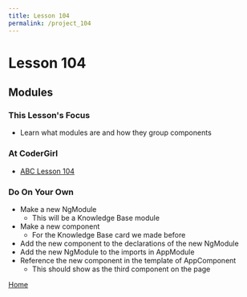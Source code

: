 ```yaml
---
title: Lesson 104
permalink: /project_104
---
```


# Lesson 104

## Modules

### This Lesson's Focus
* Learn what modules are and how they group components

### At CoderGirl
* [ABC Lesson 104](https://stackblitz.io/github/AngularBootCamp/modules)

### Do On Your Own
* Make a new NgModule
    * This will be a Knowledge Base module
* Make a new component
    * For the Knowledge Base card we made before
* Add the new component to the declarations of the new NgModule
* Add the new NgModule to the imports in AppModule
* Reference the new component in the template of AppComponent
    * This should show as the third component on the page


[Home]( /web_group_cohort/project_track )
